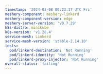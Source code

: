 ```yaml
---
timestamp: '2024-03-08 00:23:17 UTC Fri'
meshery-component: meshery-linkerd
meshery-component-version: edge
meshery-server-version: 'v0.7.29'
k8s-distro: minikube
k8s-version: 'v1.28.4'
service-mesh: Linkerd
service-mesh-version: 'stable-2.14.10'
tests:
  pod/linkerd-destination: 'Not Running'
  pod/linkerd-identity: 'Not Running'
  pod/linkerd-proxy-injector: 'Not Running'
overall-status: 'failing'
---
```

